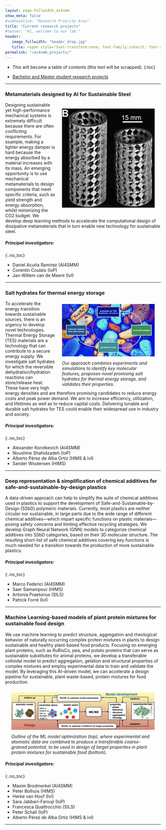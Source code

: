 ```yaml
---
layout: page-fullwidth_ai4smm 
show_meta: false
#subheadline: "Research Priority Area"
title: "Current research projects"
#teaser: "Hi, welcome to our lab."
header:
   image_fullwidth: "header_drop.jpg"
   title: <span style="text-transform:none; font-family:inherit; font-size:1.2em;">AI4SMM Research</span> <br>  <span style="text-transform:none; font-family:FontAwesome,Gill Sans; font-size:0.5em;">Artificial Intelligence for Sustainable Molecules and Materials</span>
permalink: "/ai4smm_projects/"
---
```


* This will become a table of contents (this text will be scrapped).
{:toc} 

* [Bachelor and Master student research projects](../ai4smm_students/)

---

###	Metamaterials designed by AI for Sustainable Steel

<img src="../images//ai4smm_project1.png"
     alt="Project1"
     style="float: right; margin: 20px; max-width: 300px; height: auto; " />


Designing sustainable yet high-performance mechanical systems is extremely difficult because
there are often conflicting requirements. For example, making a lighter energy damper is hard because the
energy absorbed by a material increases with its mass. An emerging opportunity is to use mechanical metamaterials to design components that meet specific criteria, such as yield strength and energy absorption, whilst minimizing the CO2 budget. We develop deep learning methods to accelerate the computational design of dissipative metamaterials that in turn enable new technology for sustainable steel.

##### Principal investigators:
{:.no_toc}
 * Daniel Acuña Ramirez (AI4SMM)
 * Corentin Coulais (IoP)
 *  Jan-Willem van de Meent (IvI)

---

### Salt hydrates for thermal energy storage  

<div style="float: right; max-width: 300px; margin: 0px 20px;">
  <a href="../images//ai4smm_project2.jpg"><img src="../images//ai4smm_project2.jpg"
     alt="Project2" style="margin: auto; max-width: 300px; height: auto; padding: 10px 0px 10px 0px;" />
  </a>
  <div>
    <i>Our approach combines experiments and simulations to identify key molecular features, proposes novel promising salt hydrates for thermal energy storage, and validates their properties.</i>
  </div>
</div>


To accelerate the energy transition towards sustainable sources, there is an urgency to develop novel technologies. Thermal Energy Storage (TES) materials are a technology that can contribute to a secure energy supply. We investigate salt hydrates for which the reversible dehydration/hydration reactions can store/release heat. These have very high energy densities and are therefore promising candidates to reduce energy costs and peak power demand. We aim to increase efficiency, utilization, and lifetimes as well as to reduce capital costs. Delivering tunable and durable salt hydrates for TES could enable their widespread use in industry and society.

##### Principal investigators:
{:.no_toc}
* Alexander Korotkevich (AI4SMM)
* Noushine Shahidzadeh (IoP)
* Alberto Pérez de Alba Ortíz (HIMS & IvI)
* Sander Woutersen (HIMS)

---

###	Deep representation & simplification of chemical additives for safe-and-sustainable-by-design plastics

A data-driven approach can help to simplify the suite of chemical additives used in plastics to support the development of Safe-and-Sustainable-by-Design (SSbD) polymeric materials. Currently, most plastics are neither circular nor sustainable, in large parts due to the wide range of different chemical additives—which impart specific functions on plastic materials—posing safety concerns and limiting effective recycling strategies. We develop Graph Neural Network (GNN) models to categorize chemical additives into SSbD categories, based on their 3D molecular structure. The resulting short-list of safe chemical additives covering key functions is much needed for a transition towards the production of more sustainable plastics. 

##### Principal investigators:
{:.no_toc}
* Marco Federici (AI4SMM)
* Saer Samanipour (HIMS)
* Antonia Praetorius (SILS)
* Patrick Forré (IvI)

---

###	Machine Learning-based models of plant protein mixtures for sustainable food design

We use machine learning to predict structure, aggregation and rheological behavior of naturally occurring complex protein mixtures in plants to design sustainable and healthy plant-based food products. Focusing on emerging plant proteins, such as RuBisCo, pea, and potato proteins that can serve as sustainable substitutes for animal proteins, we develop a transferable colloidal model to predict aggregation, gelation and structural properties of complex mixtures and employ experimental data to train and validate the model. By leveraging this AI-driven model, we can accelerate a design pipeline for sustainable, plant waste-based, protein mixtures for food production.

<div style="float: none;  width: auto; height: auto; margin: 0px 20px;">
<img src="../images//ai4smm_project4.png"  alt="Project4"  style="padding: 10px 0px 10px 0px; width: auto; height: auto; " />
  <div>
  <i>Outline of the ML model optimization (top), where experimental and atomistic data are combined to produce a transferable coarse-grained potential, to be used in design of target properties in plant protein mixtures for sustainable food (bottom)</i>.
  </div>
</div>

##### Principal investigators:
{:.no_toc}
* Maxim Brodmerkel (AI4SMM)
* Peter Bolhuis (HIMS)
* Herke van Hoof (IvI)
* Sara Jabbari-Farouji (IoP)
* Francesca Quattrocchio (SILS)
* Peter Schall (IoP)
* Alberto Pérez de Alba Ortíz (HIMS & IvI)

---
